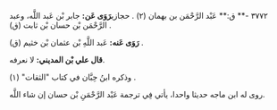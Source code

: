 ٣٧٧٢ -** ق:** عَبْد الرَّحْمَن بن بهمان (٢) . حجازي**رَوَى عَن:** جابر بْن عَبد اللَّه، وعبد الرَّحْمَن بْن حسان بْن ثابت (ق) .

**رَوَى عَنه:** عَبد اللَّهِ بْن عثمان بْن خثيم (ق) .

**قال علي بْن المديني:** لا نعرفه.

وذكره ابنُ حِبَّان في كتاب "الثقات" (١) .

روى له ابن ماجه حديثا واحدا، يأتي فِي ترجمة عَبْد الرَّحْمَنِ بْن حسان إن شاء اللَّه.